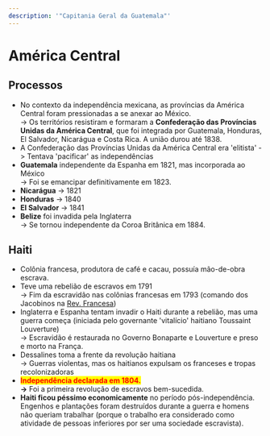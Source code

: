 ```yaml
---
description: '"Capitania Geral da Guatemala"'
---
```


# América Central

## Processos

* No contexto da independência mexicana, as províncias da América Central foram pressionadas a se anexar ao México. \
  \-> Os territórios resistiram e formaram a **Confederação das Províncias Unidas da América Central**, que foi integrada por Guatemala, Honduras, El Salvador, Nicarágua e Costa Rica. A união durou até 1838.&#x20;
* A Confederação das Províncias Unidas da América Central era 'elitista' -> Tentava 'pacificar' as independências
* **Guatemala** independente da Espanha em 1821, mas incorporada ao México \
  \-> Foi se emancipar definitivamente em 1823.
* **Nicarágua** -> 1821
* **Honduras** -> 1840
* **El Salvador** -> 1841
* **Belize** foi invadida pela Inglaterra \
  \-> Se tornou independente da Coroa Britânica em 1884.

## Haiti

* Colônia francesa, produtora de café e cacau, possuía mão-de-obra escrava.
* Teve uma rebelião de escravos em 1791 \
  \-> Fim da escravidão nas colônias francesas em 1793 (comando dos Jacobinos na [Rev. Francesa](../../idade-moderna/revolucao-francesa.md))
* Inglaterra e Espanha tentam invadir o Haiti durante a rebelião, mas uma guerra começa (iniciada pelo governante 'vitalício' haitiano Toussaint Louverture) \
  \-> Escravidão é restaurada no Governo Bonaparte e Louverture e preso e morto na França.
* Dessalines toma a frente da revolução haitiana \
  \-> Guerras violentas, mas os haitianos expulsam os franceses e tropas recolonizadoras
* <mark style="color:red;">**Independência declarada em 1804.**</mark> \
  **->** Foi a primeira revolução de escravos bem-sucedida.
* **Haiti ficou péssimo economicamente** no período pós-independência. Engenhos e plantações foram destruídos durante a guerra e homens não queriam trabalhar (porque o trabalho era considerado como atividade de pessoas inferiores por ser uma sociedade escravista).

